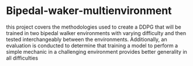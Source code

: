 # Bipedal-waker-multienvironment
this project covers the methodologies used to create a DDPG that will be trained in two bipedal walker environments with  varying difficulty and then tested interchangeably between the environments. Additionally, an  evaluation is conducted to determine that training a model to perform a simple mechanic in a  challenging environment provides better generality in all difficulties
